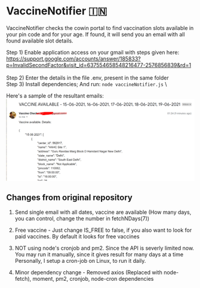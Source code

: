 # VaccineNotifier  🇮🇳
VaccineNotifier checks the cowin portal to find vaccination slots available in your pin code and for your age. If found, it will send you an email with all found available slot details.

Step 1) Enable application access on your gmail with steps given here:
https://support.google.com/accounts/answer/185833?p=InvalidSecondFactor&visit_id=637554658548216477-2576856839&rd=1  
\
Step 2) Enter the details in the file .env, present in the same folder
\
Step 3) Install dependencies; And run: `node vaccineNotifier.js`
\

Here's a sample of the resultant emails:
![image info](./sampleEmail.png)

## Changes from original repository

1. Send single email with all dates, vaccine are available (How many days, you can control, change the number in fetchNDays(7))

2. Free vaccine - Just change IS\_FREE to false, if you also want to look for paid vaccines. By default it looks for free vaccines

3. NOT using node's cronjob and pm2. Since the API is severly limited now.
   You may run it manually, since it gives result for many days at a time
   Personally, I setup a cron-job on Linux, to run it daily.

4. Minor dependency change - Removed axios (Replaced with node-fetch), moment, pm2, cronjob, node-cron dependencies

